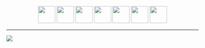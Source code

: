 <p align=center>
<img src="https://github.com/user-attachments/assets/43c970e3-8b76-4f2b-bcfc-25fd9918f00b" height=auto width=45>
<img src="https://github.com/ImanMontajabi/ImanMontajabi/assets/52942515/bededbca-725f-4bf7-9749-1a07d887ca07" height=auto width=45>
<img src="https://github.com/ImanMontajabi/ImanMontajabi/assets/52942515/16a9db45-a8eb-4ae3-aec2-335c288cbc0d" height=auto width=45>
<img src="https://github.com/user-attachments/assets/838d486b-bdd1-40d0-9643-79cb741c58af" height=auto width=45>
<img src="https://github.com/user-attachments/assets/76016052-b002-4c5d-89e2-0d12a9d66a4c" height=auto width=45>  
<img src="https://github.com/user-attachments/assets/a72da488-d89f-4e40-820b-740fcbec1f71" height=auto width=45>
<img src="https://github.com/user-attachments/assets/697af594-6c74-4a6a-bbe1-56b59ec709ec" height=auto width=45>



-------------------------------


<img align="center" src="https://github.com/ImanMontajabi/ImanMontajabi/assets/52942515/18a8fe65-8b27-473a-898a-51ad95074823">

